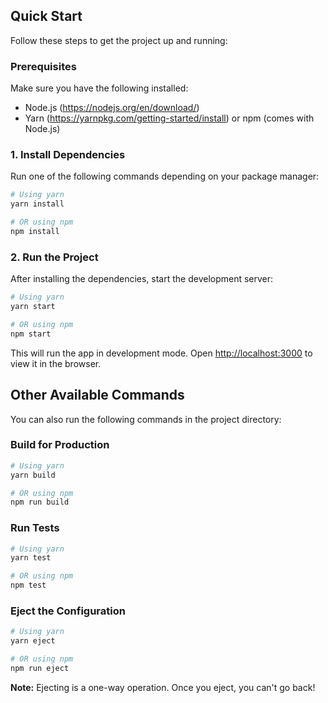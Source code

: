 ## Quick Start

Follow these steps to get the project up and running:

### Prerequisites

Make sure you have the following installed:

- Node.js (https://nodejs.org/en/download/)
- Yarn (https://yarnpkg.com/getting-started/install) or npm (comes with Node.js)

### 1. Install Dependencies

Run one of the following commands depending on your package manager:

```bash
# Using yarn
yarn install

# OR using npm
npm install
```

### 2. Run the Project

After installing the dependencies, start the development server:

```bash
# Using yarn
yarn start

# OR using npm
npm start
```

This will run the app in development mode. Open [http://localhost:3000](http://localhost:3000) to view it in the browser.

## Other Available Commands

You can also run the following commands in the project directory:

### Build for Production

```bash
# Using yarn
yarn build

# OR using npm
npm run build
```

### Run Tests

```bash
# Using yarn
yarn test

# OR using npm
npm test
```

### Eject the Configuration

```bash
# Using yarn
yarn eject

# OR using npm
npm run eject
```

**Note:** Ejecting is a one-way operation. Once you eject, you can't go back!
